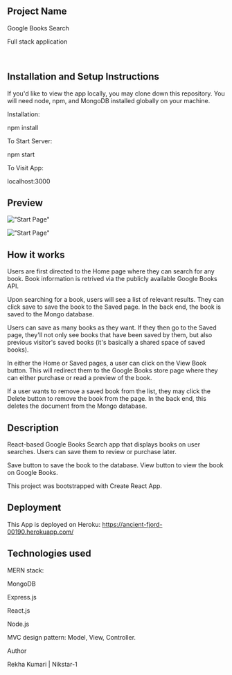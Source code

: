 ## Project Name

Google Books Search


Full stack application

​

## Installation and Setup Instructions
If you'd like to view the app locally, you may clone down this repository. You will need node, npm, and MongoDB installed globally on your machine.

Installation:

npm install

To Start Server:

npm start

To Visit App:

localhost:3000

## Preview

!["Start Page"](GoogleBooks/client/src/images/books.png "Start page.")

!["Start Page"](GoogleBooks/client/src/images/books2.png "Start page.")

## How it works
Users are first directed to the Home page where they can search for any book. Book information is retrived via the publicly available Google Books API.

Upon searching for a book, users will see a list of relevant results. They can click save to save the book to the Saved page. In the back end, the book is saved to the Mongo database.

Users can save as many books as they want. If they then go to the Saved page, they'll not only see books that have been saved by them, but also previous visitor's saved books (it's basically a shared space of saved books).

In either the Home or Saved pages, a user can click on the View Book button. This will redirect them to the Google Books store page where they can either purchase or read a preview of the book.

If a user wants to remove a saved book from the list, they may click the Delete button to remove the book from the page. In the back end, this deletes the document from the Mongo database.



## Description
React-based Google Books Search app that displays books on user searches. Users can save them to review or purchase later.

Save button to save the book to the database.
View button to view the book on Google Books.

This project was bootstrapped with Create React App.

## Deployment
This App is deployed on Heroku: https://ancient-fjord-00190.herokuapp.com/

## Technologies used

MERN stack:


MongoDB

Express.js

React.js

Node.js


MVC design pattern: Model, View, Controller.

Author


Rekha Kumari | Nikstar-1